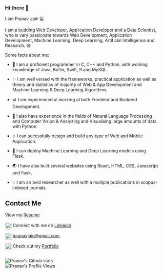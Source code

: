 ### Hi there 👋

I am Pranav Jain :computer:

I am a budding Web Developer, Application Developer and a Data Scientist, who is very passionate towards Web Development, Application Development, Machine Learning, Deep Learning, Artificial Intelligence and Research. :smile:

Some facts about me:

* :snake: I am a proficient programmer in C, C++ and Python, with working knowledge of Java, Kotlin, Swift, R and MySQL.
 
* :sparkles: I am well versed with the frameworks, practical application as well as theory and statistics of majority of Web & App Development and Machine Learning & Deep Learning              Algorithms.

* :bar_chart: I am experienced at working at both Frontend and Backend Development. 

* :closed_book: I also have experience in the fields of Natural Language Processing and Computer Vision & Analyzing and Visualising large amounts of data with Python.

* 🔥 I can sucessfully design and build any type of Web and Mobile Application.

* :beginner: I can deploy Machine Learning and Deep Learning models using Flask.

* :earth_asia: I have also built several websites using React, HTML, CSS, Javascript and flask.

* :bulb: I am an avid researcher as well with a multiple publications in scopus-indexed journals.

## Contact Me

View my [Resume](https://drive.google.com/file/d/1IxnagM1kj34yj1E4HIkfJieI01Y4mkH4/view?usp=sharing) <br><br>
<img align="left" alt="Pranav's LinkdeIn" width="22px" src="https://cdn.jsdelivr.net/npm/simple-icons@v3/icons/linkedin.svg" /> Connect with me on [Linkedin](https://www.linkedin.com/in/i-pranav-jain/)<br><br>
<img align="left" alt="Pranav's Mail" width="22px" src="https://cdn.jsdelivr.net/npm/simple-icons@3.7.0/icons/gmail.svg" /> ipranavjain@gmail.com
<br><br>
<img align="left" alt="Pranav's Portfolio" width="22px" src="https://cdn.jsdelivr.net/npm/simple-icons@3.7.0/icons/googlechrome.svg" /> Check out my <a target="_blank" href="https://bit.ly/pranavjain">Portfolio</a>
<br><br>

![Pranav's Github stats](https://github-readme-stats.vercel.app/api?username=Pranavjain23&show_icons=true&title_color=74ff0a&icon_color=74ff0a&text_color=9f9f9f&bg_color=2D2D2D)
<br><img align="left" alt="Pranav's Profile Views" src="https://en3cr4pl7lyoesr.m.pipedream.net">
